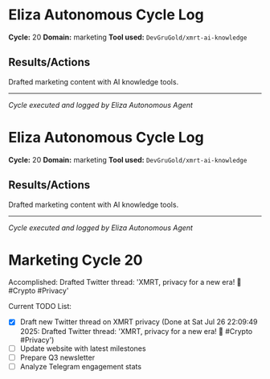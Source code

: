 # Eliza Autonomous Cycle Log

**Cycle:** 20
**Domain:** marketing
**Tool used:** `DevGruGold/xmrt-ai-knowledge`

## Results/Actions
Drafted marketing content with AI knowledge tools.

---
*Cycle executed and logged by Eliza Autonomous Agent*

# Eliza Autonomous Cycle Log

**Cycle:** 20
**Domain:** marketing
**Tool used:** `DevGruGold/xmrt-ai-knowledge`

## Results/Actions
Drafted marketing content with AI knowledge tools.

---
*Cycle executed and logged by Eliza Autonomous Agent*

# Marketing Cycle 20

Accomplished: Drafted Twitter thread: 'XMRT, privacy for a new era! 🚀 #Crypto #Privacy'

Current TODO List:

- [x] Draft new Twitter thread on XMRT privacy  (Done at Sat Jul 26 22:09:49 2025: Drafted Twitter thread: 'XMRT, privacy for a new era! 🚀 #Crypto #Privacy')
- [ ] Update website with latest milestones
- [ ] Prepare Q3 newsletter
- [ ] Analyze Telegram engagement stats